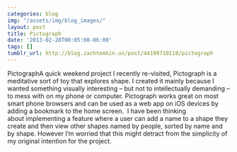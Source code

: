 ```yaml
---
categories: blog
img: "/assets/img/blog_images/" 
layout: post
title: Pictograph
date: '2013-02-28T00:05:00-06:00'
tags: []
tumblr_url: http://blog.zachtemkin.us/post/44199710118/pictograph
---
```

PictographA quick weekend project I recently re-visited, Pictograph is a meditative sort of toy that explores shape. I created it mainly because I wanted something visually interesting – but not to intellectually demanding – to mess with on my phone or computer. Pictograph works great on most smart phone browsers and can be used as a web app on iOS devices by adding a bookmark to the home screen. 
I have been thinking about implementing a feature where a user can add a name to a shape they create and then view other shapes named by people, sorted by name and by shape. However I’m worried that this might detract from the simplicity of my original intention for the project.
